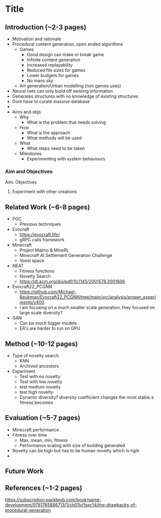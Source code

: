 # Title
##  Introduction (~2-3 pages)
- Motivation and rationale
- Procedural content generation, open ended algorithms
    - Games
        - Good design can make or break game
        - Infinite content generation
        - Increased replayability
        - Reduced file sizes for games
        - Lower budgets for games
        - No mans sky
    - Art generation/Urban modelling (non games uses)
- Neural nets can only build off existing information
- Generates structures with no knowledge of existing structures
- Dont have to curate massive database
- 
- Aims and objs
    - Why
        - What is the problem that needs solving
    - How
        - What is the approach
        - What methods will be used
    - What
        - What steps need to be taken
    - Milestones
        - Experimenting with system behaviours

### Aim and Objectives
Aim: 
Objectives  
1. Experiment with other creations



## Related Work (~6-8 pages)
- PGC 
    - Previous techniques
- Evocraft
    - https://evocraft.life/
    - gRPC calls framework 
- Minecraft
    - Project Malmo & MineRL
    - Minecraft AI Settlement Generation Challenge
    - Voxel space
- NEAT
    - Fitness functions
    - Novelty Search
    - https://dl.acm.org/doi/pdf/10.1145/2001576.2001606
-  Evocraft22_PCGNN
    - https://github.com/Michael-Beukman/Evocraft22_PCGNN/tree/main/src/analysis/proper_experiments/v400
    - i am focusing on a much smaller scale generation, they focused on large scale diversity?
- GAN
    - Can be much bigger models
    - EA's are harder to run on GPU
## Method (~10-12 pages)
- Type of novelty search
    - KNN
    - Archived ancestors
- Experiment
    - Test with no novelty
    - Test with low novelty
    - test medium novelty
    - test high novelty
    - Dynamic diversity? diversity coefficient changes the most stable a fitness becomes
## Evaluation (~5-7 pages)
- Minecraft performance 
- Fitness over time
    - Max, mean, min, fitness
    - Performance scaling with size of building generated
- Novelty can be high but has to be human novelty which is hgih
- 
## Future Work

## References (~1-2 pages)
https://subscription.packtpub.com/book/game-development/9781785886713/1/ch01lvl1sec14/the-drawbacks-of-procedural-generation
